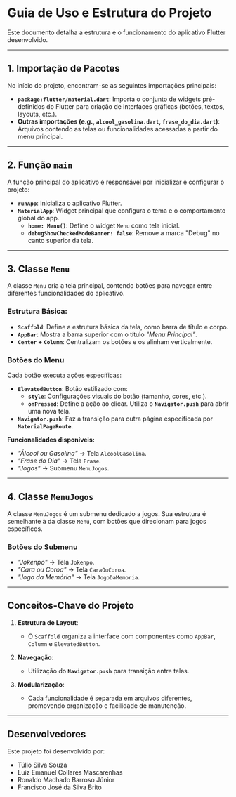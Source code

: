# Guia de Uso e Estrutura do Projeto

Este documento detalha a estrutura e o funcionamento do aplicativo Flutter desenvolvido.

---

## 1. Importação de Pacotes

No início do projeto, encontram-se as seguintes importações principais:

- **`package:flutter/material.dart`**: Importa o conjunto de widgets pré-definidos do Flutter para criação de interfaces gráficas (botões, textos, layouts, etc.).
- **Outras importações (e.g., `alcool_gasolina.dart`, `frase_do_dia.dart`)**: Arquivos contendo as telas ou funcionalidades acessadas a partir do menu principal.

---

## 2. Função `main`

A função principal do aplicativo é responsável por inicializar e configurar o projeto:

- **`runApp`**: Inicializa o aplicativo Flutter.
- **`MaterialApp`**: Widget principal que configura o tema e o comportamento global do app.
  - **`home: Menu()`**: Define o widget `Menu` como tela inicial.
  - **`debugShowCheckedModeBanner: false`**: Remove a marca "Debug" no canto superior da tela.

---

## 3. Classe `Menu`

A classe `Menu` cria a tela principal, contendo botões para navegar entre diferentes funcionalidades do aplicativo.

### Estrutura Básica:

- **`Scaffold`**: Define a estrutura básica da tela, como barra de título e corpo.
- **`AppBar`**: Mostra a barra superior com o título *"Menu Principal"*.
- **`Center` + `Column`**: Centralizam os botões e os alinham verticalmente.

### Botões do Menu

Cada botão executa ações específicas:

- **`ElevatedButton`**: Botão estilizado com:
  - **`style`**: Configurações visuais do botão (tamanho, cores, etc.).
  - **`onPressed`**: Define a ação ao clicar. Utiliza o **`Navigator.push`** para abrir uma nova tela.
- **`Navigator.push`**: Faz a transição para outra página especificada por **`MaterialPageRoute`**.

**Funcionalidades disponíveis:**
- *"Álcool ou Gasolina"* → Tela `AlcoolGasolina`.
- *"Frase do Dia"* → Tela `Frase`.
- *"Jogos"* → Submenu `MenuJogos`.

---

## 4. Classe `MenuJogos`

A classe `MenuJogos` é um submenu dedicado a jogos. Sua estrutura é semelhante à da classe `Menu`, com botões que direcionam para jogos específicos.

### Botões do Submenu

- *"Jokenpo"* → Tela `Jokenpo`.
- *"Cara ou Coroa"* → Tela `CaraOuCoroa`.
- *"Jogo da Memória"* → Tela `JogoDaMemoria`.

---

## Conceitos-Chave do Projeto

1. **Estrutura de Layout**: 
   - O `Scaffold` organiza a interface com componentes como `AppBar`, `Column` e `ElevatedButton`.

2. **Navegação**: 
   - Utilização do **`Navigator.push`** para transição entre telas.

3. **Modularização**: 
   - Cada funcionalidade é separada em arquivos diferentes, promovendo organização e facilidade de manutenção.

---

## Desenvolvedores

Este projeto foi desenvolvido por:

- Túlio Silva Souza  
- Luiz Emanuel Collares Mascarenhas  
- Ronaldo Machado Barroso Júnior  
- Francisco José da Silva Brito
